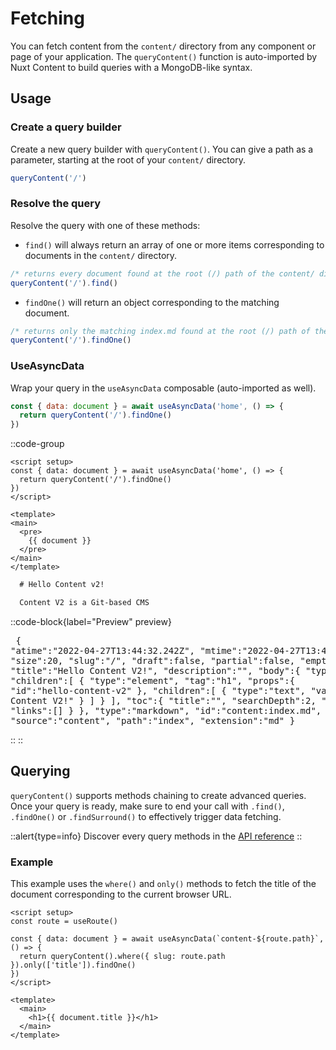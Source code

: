 # Fetching

You can fetch content from the `content/` directory from any component or page of your application.
The `queryContent()` function is auto-imported by Nuxt Content to build queries with a MongoDB-like syntax.

## Usage

### Create a query builder

Create a new query builder with `queryContent()`. You can give a path as a parameter, starting at the root of your `content/` directory.

  ```js
  queryContent('/')
  ```

### Resolve the query

Resolve the query with one of these methods:

- `find()` will always return an array of one or more items corresponding to documents in the `content/` directory.

```js
/* returns every document found at the root (/) path of the content/ directory */
queryContent('/').find()
```

- `findOne()` will return an object corresponding to the matching document.

```js
/* returns only the matching index.md found at the root (/) path of the content/ directory*/
queryContent('/').findOne()
```

### UseAsyncData

Wrap your query in the `useAsyncData` composable (auto-imported as well).

```js
const { data: document } = await useAsyncData('home', () => {
  return queryContent('/').findOne()
})
```

::code-group

  ```vue [app.vue]
  <script setup>
  const { data: document } = await useAsyncData('home', () => {
    return queryContent('/').findOne()
  })
  </script>

  <template>
  <main>
    <pre>
      {{ document }}
    </pre>
  </main>
  </template>
  ```

  ```md [content/index.md]
    # Hello Content v2!

    Content V2 is a Git-based CMS
  ```

  ::code-block{label="Preview" preview}
    <pre>
    {
      "atime":"2022-04-27T13:44:32.242Z",
      "mtime":"2022-04-27T13:44:31.510Z",
      "size":20,
      "slug":"/",
      "draft":false,
      "partial":false,
      "empty":false,
      "title":"Hello Content V2!",
      "description":"",
      "body":{
        "type":"root",
        "children":[
          {
              "type":"element",
              "tag":"h1",
              "props":{
                "id":"hello-content-v2"
              },
              "children":[
                {
                    "type":"text",
                    "value":"Hello Content V2!"
                }
              ]
          }
        ],
        "toc":{
          "title":"",
          "searchDepth":2,
          "depth":2,
          "links":[]
        }
      },
      "type":"markdown",
      "id":"content:index.md",
      "source":"content",
      "path":"index",
      "extension":"md"
    }
    </pre>
  ::
::

## Querying

`queryContent()` supports methods chaining to create advanced queries. Once your query is ready, make sure to end your call with `.find()`, `.findOne()` or `.findSurround()` to effectively trigger data fetching.

::alert{type=info}
Discover every query methods in the [API reference](/api/query-content)
::

### Example

This example uses the `where()` and `only()` methods to fetch the title of the document corresponding to the current browser URL.

```vue
<script setup>
const route = useRoute()

const { data: document } = await useAsyncData(`content-${route.path}`, () => {
  return queryContent().where({ slug: route.path }).only(['title']).findOne()
})
</script>

<template>
  <main>
    <h1>{{ document.title }}</h1>
  </main>
</template>
```
